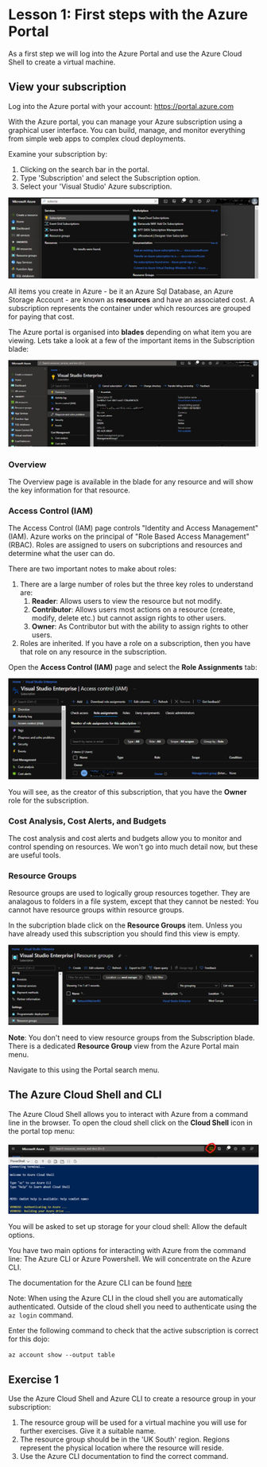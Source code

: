 # Lesson 1: First steps with the Azure Portal

As a first step we will log into the Azure Portal and use the Azure Cloud Shell to create a virtual machine.

## View your subscription

Log into the Azure portal with your account: https://portal.azure.com

With the Azure portal, you can manage your Azure subscription using a graphical user interface. 
You can build, manage, and monitor everything from simple web apps to complex cloud deployments.

Examine your subscription by:

1. Clicking on the search bar in the portal.
2. Type 'Subscription' and select the Subscription option.
3. Select your 'Visual Studio' Azure subscription.

![alt](images/azure-portal-search-subscription.png)

All items you create in Azure - be it an Azure Sql Database, an Azure Storage Account - are known as **resources** and have an associated cost.
A subscription represents the container under which resources are grouped for paying that cost.

The Azure portal is organised into **blades** depending on what item you are viewing.
Lets take a look at a few of the important items in the Subscription blade:

![alt](images/azure-portal-subscription-blade.png)

### Overview

The Overview page is available in the blade for any resource and will show the key information for that resource.

### Access Control (IAM)

The Access Control (IAM) page controls "Identity and Access Management" (IAM).
Azure works on the principal of "Role Based Access Management" (RBAC).
Roles are assigned to users on subcriptions and resources and determine what the user can do.

There are two important notes to make about roles:

1. There are a large number of roles but the three key roles to understand are:
   1. **Reader**: Allows users to view the resource but not modify.
   2. **Contributor**: Allows users most actions on a resource (create, modify, delete etc.) but cannot assign rights to other users.
   3. **Owner**: As Contributor but with the ability to assign rights to other users.
2. Roles are inherited. If you have a role on a subscription, then you have that role on any resource in the subscription.

Open the **Access Control (IAM)** page and select the **Role Assignments** tab:

![alt](images/azure-portal-subscription-access-control.png)

You will see, as the creator of this subscription, that you have the **Owner** role for the subscription.

### Cost Analysis, Cost Alerts, and Budgets

The cost analysis and cost alerts and budgets allow you to monitor and control spending on resources.
We won't go into much detail now, but these are useful tools.

### Resource Groups

Resource groups are used to logically group resources together.
They are analagous to folders in a file system, except that they cannot be nested: You cannot have resource groups within resource groups.

In the subcription blade click on the **Resource Groups** item.
Unless you have already used this subscription you should find this view is empty.

![alt](images/azure-portal-subscription-resource-groups.png)

**Note**: You don't need to view resource groups from the Subscription blade.
There is a dedicated **Resource Group** view from the Azure Portal main menu.

Navigate to this using the Portal search menu.

## The Azure Cloud Shell and CLI

The Azure Cloud Shell allows you to interact with Azure from a command line in the browser.
To open the cloud shell click on the **Cloud Shell** icon in the portal top menu:

![alt](images/azure-cloud-shell.png)

You will be asked to set up storage for your cloud shell: Allow the default options.

You have two main options for interacting with Azure from the command line: The Azure CLI or Azure Powershell.
We will concentrate on the Azure CLI.

The documentation for the Azure CLI can be found [here](https://docs.microsoft.com/en-us/cli/azure/?view=azure-cli-latest)

Note: When using the Azure CLI in the cloud shell you are automatically authenticated. 
Outside of the cloud shell you need to authenticate using the ```az login``` command.

Enter the following command to check that the active subscription is correct for this dojo:

```az account show --output table```

## Exercise 1

Use the Azure Cloud Shell and Azure CLI to create a resource group in your subscription:

1. The resource group will be used for a virtual machine you will use for further exercises. Give it a suitable name.
2. The resource group should be in the 'UK South' region. 
   Regions represent the physical location where the resource will reside.
3. Use the Azure CLI documentation to find the correct command.